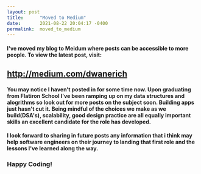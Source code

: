 ```yaml
---
layout: post
title:      "Moved to Medium"
date:       2021-08-22 20:04:17 -0400
permalink:  moved_to_medium
---
```



#### I've moved my blog to Meidum where posts can be accessible to more people. To view the latest post, visit:

## http://medium.com/dwanerich

#### You may notice I haven't posted in for some time now. Upon graduating from Flatiron School I've been ramping up on my data structures and alogrithms so look out for more posts on the subject soon. Building apps just hasn't cut it. Being mindful of the choices we make as we build(DSA's), scalability, good design practice are all equally important skills an excellent candidate for the role has developed.

#### I look forward to sharing in future posts any information that i think may help software engineers on their journey to landing that first role and the lessons I've learned along the way.

### Happy Coding!
